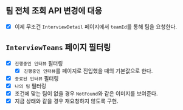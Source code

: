 ## 팀 전체 조회 API 변경에 대응

- [x] 이제 무조건 `InterviewDetail` 페이지에서 `teamId`를 통해 팀을 요청한다.

## `InterviewTeams` 페이지 필터링

- [x] `진행중인 인터뷰` 필터링
  - [x] `진행중인 인터뷰`를 페이지로 진입했을 때의 기본값으로 한다.
- [x] `종료된 인터뷰` 필터링
- [x] `나의 팀` 필터링
- [x] 조건에 맞는 팀이 없을 경우 `NotFound`와 같은 이미지를 보여준다.
- [x] 지금 상태와 같을 경우 재요청하지 않도록 구현.
